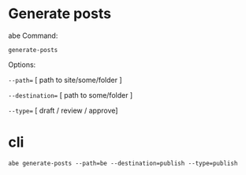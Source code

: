 # Generate posts

abe
Command:

`generate-posts`

Options:

`--path=` [ path to site/some/folder ]
  
`--destination=` [ path to some/folder ]
  
`--type=` [ draft / review / approve]

# cli

```shell
abe generate-posts --path=be --destination=publish --type=publish
```

